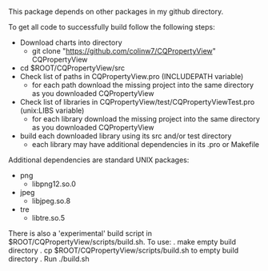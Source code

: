 This package depends on other packages in my github directory.

To get all code to successfully build follow the following steps:
 + Download charts into directory
   + git clone "https://github.com/colinw7/CQPropertyView" CQPropertyView
 + cd $ROOT/CQPropertyView/src
 + Check list of paths in CQPropertyView.pro (INCLUDEPATH variable)
   + for each path download the missing project into the same directory as you downloaded CQPropertyView
 + Check list of libraries in CQPropertyView/test/CQPropertyViewTest.pro (unix:LIBS variable)
   + for each library download the missing project into the same directory as you downloaded CQPropertyView
 + build each downloaded library using its src and/or test directory
   + each library may have additional dependencies in its .pro or Makefile

Additional dependencies are standard UNIX packages:
 + png
   + libpng12.so.0
 + jpeg
   + libjpeg.so.8
 + tre
   + libtre.so.5

There is also a 'experimental' build script in $ROOT/CQPropertyView/scripts/build.sh. To use:
 . make empty build directory
 . cp $ROOT/CQPropertyView/scripts/build.sh to empty build directory
 . Run ./build.sh
